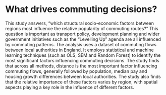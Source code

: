 # What drives commuting decisions?

This study answers, “which structural socio-economic factors between regions most influence the relative popularity of commuting routes?” This question is important as transport policy, development planning and wider government initiatives such as the “Levelling Up” agenda are all influenced by commuting patterns. The analysis uses a dataset of commuting flows between local authorities in England. It employs statistical and machine learning techniques (such as OLS, SEM and Random Forest) to identify the most significant factors influencing commuting decisions. The study finds that across all methods, distance is the most important factor influencing commuting flows, generally followed by population, median pay and housing growth differences between local authorities. The study also finds that the relative importance of these factors varies by region, with spatial aspects playing a key role in the influence of different factors.
